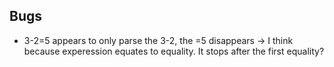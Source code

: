 ## Bugs
- 3-2=5 appears to only parse the 3-2, the =5 disappears
  -> I think because experession equates to equality. It stops after the first equality? 
